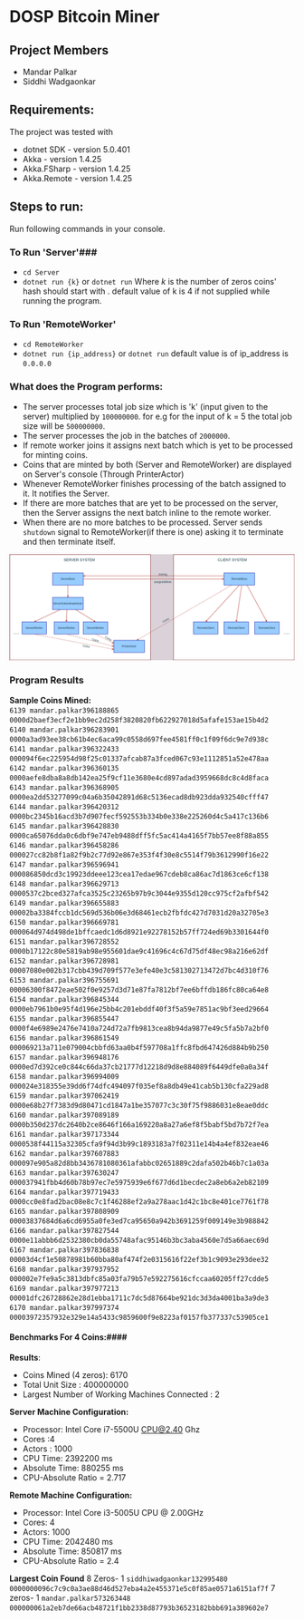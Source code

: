 # DOSP Bitcoin Miner #

## Project Members ##
* Mandar Palkar
* Siddhi Wadgaonkar 

## Requirements: ##
The project was tested with
* dotnet SDK - version 5.0.401
* Akka - version 1.4.25
* Akka.FSharp - version 1.4.25
* Akka.Remote - version 1.4.25


## Steps to run: ##
Run following commands in your console.

### To Run 'Server'###
* ``cd Server``
* ``dotnet run {k}`` or ``dotnet run`` 
  Where *k* is the number of zeros coins' hash should start with . default value of k is 4 if not supplied while running the program.

### To Run 'RemoteWorker' ###
* ``cd RemoteWorker``
* ``dotnet run {ip_address}`` or ``dotnet run``
    default value is of ip_address is ``0.0.0.0``

### What does the Program performs: ###
- The server processes total job size which is 'k' (input given to the server) multiplied by ``100000000``. for e.g for the input of k = 5 the total job size will be ``500000000``.
-  The server processes the job in the batches of ``2000000``.
-  If remote worker joins it assigns next batch which is yet to be processed for minting coins.
-  Coins that are minted by both (Server and RemoteWorker) are displayed on Server's console (Through PrinterActor)
-  Whenever RemoteWorker finishes processing of the batch assigned to it. It notifies the Server.
-  If there are more batches that are yet to be processed on the server, then the Server assigns the next batch inline to the remote worker.
- When there are no more batches to be processed. Server sends ``shutdown`` signal to RemoteWorker(if there is one) asking it to terminate and then terminate itself.

![alt text](https://github.com/pypalkar23/Bitcoin-Miner-DOSP/blob/main/Proj1_System.png)

### Program Results ###
**Sample Coins Mined:**    
`6139 mandar.palkar396188865 0000d2baef3ecf2e1bb9ec2d258f3820820fb622927018d5afafe153ae15b4d2`<br/>
`6140 mandar.palkar396283901 0000a3ad93ee38cb61b4ec6aca99c0558d697fee4581ff0c1f09f6dc9e7d938c`<br/>
`6141 mandar.palkar396322433 000094f6ec225954d98f25c01337afcab87a3fced067c93e1112851a52e478aa`<br/>
`6142 mandar.palkar396360135 0000aefe8dba8a8db142ea25f9cf11e3680e4cd897adad3959668dc8c4d8faca`<br/>
`6143 mandar.palkar396368905 0000ea2dd53277099c04a6b35042891d68c5136ecad8db923dda932540cfff47`<br/>
`6144 mandar.palkar396420312 0000bc2345b16acd3b7d907fecf592553b334b0e338e225260d4c5a417c136b6`<br/>
`6145 mandar.palkar396428830 0000ca65076dda0c6dbf9e747eb9488dff5fc5ac414a4165f7bb57ee8f88a855`<br/>
`6146 mandar.palkar396458286 000027cc82b8f1a82f9b2c77d92e867e353f4f30e8c5514f79b3612990f16e22`<br/>
`6147 mandar.palkar396596941 000086850dcd3c19923ddeee123cea17edae967cdeb8ca86ac7d1863ce6cf138`<br/>
`6148 mandar.palkar396629713 0000537c2bced327afca3525c23265b97b9c3044e9355d120cc975cf2afbf542`<br/>
`6149 mandar.palkar396655883 00002ba3384fccb1dc569d536b06e3d68461ecb2fbfdc427d7031d20a32705e3`<br/>
`6150 mandar.palkar396669781 000064d974d498de1bffcaedc1d6d8921e92278152b57ff724ed69b3301644f0`<br/>
`6151 mandar.palkar396728552 0000b17122c80e5819ab98e955601dae9c41696c4c67d75df48ec98a216e62df`<br/>
`6152 mandar.palkar396728981 00007080e002b317cbb439d709f577e3efe40e3c581302713472d7bc4d310f76`<br/>
`6153 mandar.palkar396755691 00006300f8472eae502f0e9257d3d71e87fa7812bf7ee6bffdb186fc80ca64e8`<br/>
`6154 mandar.palkar396845344 0000eb7961b0e95f4d196e25bb4c201ebddf40f3f5a59e7851ac9bf3eed29664`<br/>
`6155 mandar.palkar396855447 0000f4e6989e2476e7410a724d72a7fb9813cea8b94da9877e49c5fa5b7a2bf0`<br/>
`6156 mandar.palkar396861549 000069213a711e079004cbbfd63aa0b4f597708a1ffc8fbd647426d884b9b250`<br/>
`6157 mandar.palkar396948176 0000ed7d392ce0c844c66da37cb21777d12218d9d8e884089f6449dfe0a0a34f`<br/>
`6158 mandar.palkar396994009 000024e318355e39dd6f74dfc494097f035ef8a8db49e41cab5b130cfa229ad8`<br/>
`6159 mandar.palkar397062419 0000e68b27f7383d9d80471cd1847a1be357077c3c30f75f9886031e8eae0ddc`<br/>
`6160 mandar.palkar397089189 0000b350d237dc2640b2ce8646f166a169220a8a27a6ef8f5babf5bd7b72f7ea`<br/>
`6161 mandar.palkar397173344 0000538f44115a32305cfa9f94d3b99c1893183a7f02311e14b4a4ef832eae46`<br/>
`6162 mandar.palkar397607883 000097e905a82d8bb3436781080361afabbc02651889c2dafa502b46b7c1a03a`<br/>
`6163 mandar.palkar397630247 000037941fbb4d60b78b97ec7e5975939e6f677d6d1becdec2a8eb6a2eb82109`<br/>
`6164 mandar.palkar397719433 0000cc0e8fad2bac08e8c7c1f46288ef2a9a278aac1d42c1bc8e401ce7761f78`<br/>
`6165 mandar.palkar397808909 00003837684d6a6cd6955a0fe3ed7ca95650a942b3691259f009149e3b988842`<br/>
`6166 mandar.palkar397827544 0000e11abbb6d2532380cb0da55748afac95146b3bc3aba4560e7d5a66aec69d`<br/>
`6167 mandar.palkar397836838 00003d4cf1e50878981b60bba80af474f2e0315616f22ef3b1c9093e293dee32`<br/>
`6168 mandar.palkar397937952 000002e7fe9a5c3813dbfc85a03fa79b57e592275616cfccaa60205ff27cdde5`<br/>
`6169 mandar.palkar397977213 00001dfc26728862e28d1ebba1711c7dc5d87664be921dc3d3da4001ba3a9de3`<br/>
`6170 mandar.palkar397997374 00003972357932e329e14a5433c9859600f9e8223af0157fb377337c53905ce1`<br/>


#### Benchmarks For 4 Coins:####
**Results**:
- Coins Mined (4 zeros): 6170
- Total Unit Size : 400000000
- Largest Number of Working Machines Connected : 2

**Server Machine Configuration:**
- Processor: Intel Core i7-5500U CPU@2.40 Ghz
- Cores :4
- Actors : 1000 
- CPU Time: 2392200 ms
- Absolute Time: 880255 ms
- CPU-Absolute Ratio = 2.717

**Remote Machine Configuration:**
- Processor: Intel Core i3-5005U CPU @ 2.00GHz
- Cores: 4
- Actors: 1000
- CPU Time: 2042480 ms
- Absolute Time: 850817 ms
- CPU-Absolute Ratio = 2.4

**Largest Coin Found**
8 Zeros- 1 `siddhiwadgaonkar132995480 0000000096c7c9c0a3ae88d46d527eba4a2e455371e5c0f85ae0571a6151af7f`
7 zeros- 1 `mandar.palkar573263448 000000061a2eb7de66acb48721f1bb2338d87793b36523182bbb691a389602e7`








